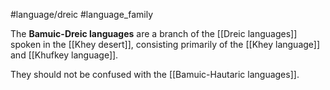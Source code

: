 #language/dreic #language_family 

The **Bamuic-Dreic languages** are a branch of the [[Dreic languages]] spoken in the [[Khey desert]], consisting primarily of the [[Khey language]] and [[Khufkey language]].

They should not be confused with the [[Bamuic-Hautaric languages]].